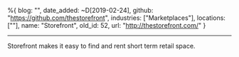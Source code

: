 %{
  blog: "",
  date_added: ~D[2019-02-24],
  github: "https://github.com/thestorefront",
  industries: ["Marketplaces"],
  locations: [""],
  name: "Storefront",
  old_id: 52,
  url: "http://thestorefront.com/"
}

---

Storefront makes it easy to find and rent short term retail space.
